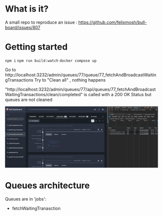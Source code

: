 # What is it?

A small repo to reproduce an issue : https://github.com/felixmosh/bull-board/issues/807

# Getting started

``npm i``
``npm run build:watch``
``docker compose up``

Go to http://localhost:3232/admin/queues/77/queue/77_fetchAndBroadcastWaitingTransactions
Try to "Clean all" , nothing happens 

"http://localhost:3232/admin/queues/77/api/queues/77_fetchAndBroadcastWaitingTransactions/clean/completed" is called with a 200 OK Status but queues are not cleaned

![alt text](image.png)


# Queues architecture

Queues are in 'jobs':

- fetchWaitingTranasction

